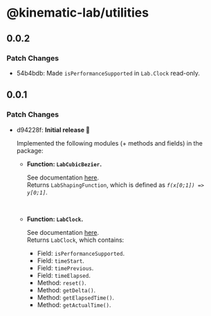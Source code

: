 # @kinematic-lab/utilities

## 0.0.2

### Patch Changes

-   54b4bdb: Made `isPerformanceSupported` in `Lab.Clock` read-only.

## 0.0.1

### Patch Changes

-   d94228f: **Initial release 🎉**

    Implemented the following modules (+ methods and fields) in the package:

    -   **Function: `LabCubicBezier`.**

        See documentation [here](https://github.com/kinematic-lab/core/blob/main/packages/utilities/docs/lab-cubic-bezier.md).<br />
        Returns `LabShapingFunction`, which is defined as _`f(x[0;1]) => y[0;1]`_.

        <br />

    -   **Function: `LabClock`.**

        See documentation [here](https://github.com/kinematic-lab/core/blob/main/packages/utilities/docs/lab-clock.md).<br />
        Returns `LabClock`, which contains:

        -   Field: `isPerformanceSupported`.
        -   Field: `timeStart`.
        -   Field: `timePrevious`.
        -   Field: `timeElapsed`.
        -   Method: `reset()`.
        -   Method: `getDelta()`.
        -   Method: `getElapsedTime()`.
        -   Method: `getActualTime()`.

        <br />
